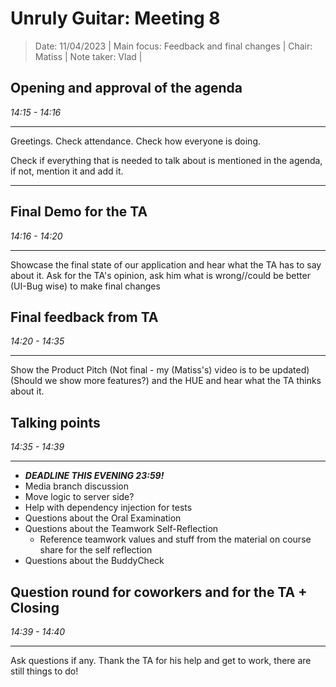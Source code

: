 # Unruly Guitar: Meeting 8

> Date: 11/04/2023 |
> Main focus: Feedback and final changes |
> Chair: Matiss |
> Note taker: Vlad |

## Opening and approval of the agenda

*14:15 - 14:16* 

---

Greetings. Check attendance. Check how everyone is doing.

Check if everything that is needed to talk about is mentioned in the agenda, if not, mention it and add it.

---

## Final Demo for the TA 

*14:16 - 14:20*

---

Showcase the final state of our application and hear what the TA has to say about it. 
Ask for the TA's opinion, ask him what is wrong//could be better (UI-Bug wise) to make final changes

## Final feedback from TA

*14:20 - 14:35*

---

Show the Product Pitch (Not final - my (Matiss's) video is to be updated) 
(Should we show more features?) 
and the HUE and hear what the TA thinks about it.



## Talking points 

*14:35 - 14:39*

---

- ***DEADLINE THIS EVENING 23:59!***
- Media branch discussion
- Move logic to server side?
- Help with dependency injection for tests
- Questions about the Oral Examination
- Questions about the Teamwork Self-Reflection
  - Reference teamwork values and stuff from the material on course share for the self reflection
- Questions about the BuddyCheck

## Question round for coworkers and for the TA + Closing

*14:39 - 14:40*

---

Ask questions if any.
Thank the TA for his help and get to work, there are still things to do!

